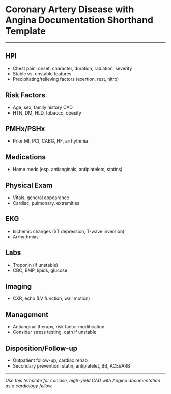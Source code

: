 # Coronary Artery Disease with Angina Documentation Shorthand Template

---

## HPI
- Chest pain: onset, character, duration, radiation, severity
- Stable vs. unstable features
- Precipitating/relieving factors (exertion, rest, nitro)

## Risk Factors
- Age, sex, family history CAD
- HTN, DM, HLD, tobacco, obesity

## PMHx/PSHx
- Prior MI, PCI, CABG, HF, arrhythmia

## Medications
- Home meds (esp. antianginals, antiplatelets, statins)

## Physical Exam
- Vitals, general appearance
- Cardiac, pulmonary, extremities

## EKG
- Ischemic changes (ST depression, T-wave inversion)
- Arrhythmias

## Labs
- Troponin (if unstable)
- CBC, BMP, lipids, glucose

## Imaging
- CXR, echo (LV function, wall motion)

## Management
- Antianginal therapy, risk factor modification
- Consider stress testing, cath if unstable

## Disposition/Follow-up
- Outpatient follow-up, cardiac rehab
- Secondary prevention: statin, antiplatelet, BB, ACEi/ARB

---
*Use this template for concise, high-yield CAD with Angina documentation as a cardiology fellow.*
